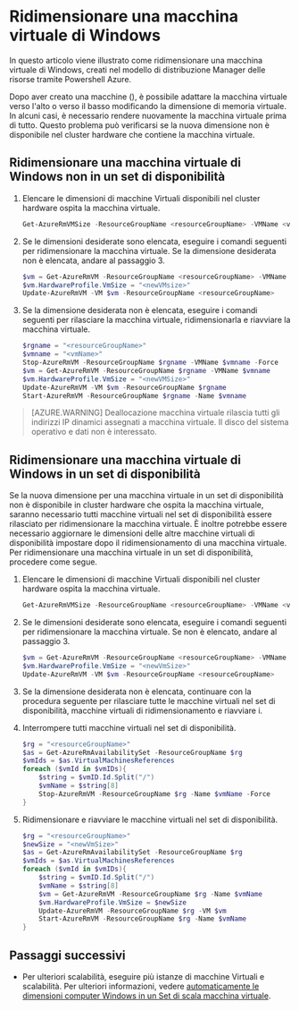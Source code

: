 <properties
    pageTitle="Ridimensionare una macchina virtuale di Windows | Microsoft Azure"
    description="Ridimensionare una macchina virtuale di Windows creata nel modello di distribuzione Manager delle risorse, tramite Powershell Azure."
    services="virtual-machines-windows"
    documentationCenter=""
    authors="Drewm3"
    manager="timlt"
    editor=""
    tags="azure-resource-manager"/>

<tags
    ms.service="virtual-machines-windows"
    ms.workload="na"
    ms.tgt_pltfrm="vm-windows"
    ms.devlang="na"
    ms.topic="article"
    ms.date="10/19/2016"
    ms.author="drewm"/>

    
# <a name="resize-a-windows-vm"></a>Ridimensionare una macchina virtuale di Windows

In questo articolo viene illustrato come ridimensionare una macchina virtuale di Windows, creati nel modello di distribuzione Manager delle risorse tramite Powershell Azure.

Dopo aver creato una macchine (), è possibile adattare la macchina virtuale verso l'alto o verso il basso modificando la dimensione di memoria virtuale. In alcuni casi, è necessario rendere nuovamente la macchina virtuale prima di tutto. Questo problema può verificarsi se la nuova dimensione non è disponibile nel cluster hardware che contiene la macchina virtuale.

## <a name="resize-a-windows-vm-not-in-an-availability-set"></a>Ridimensionare una macchina virtuale di Windows non in un set di disponibilità

1. Elencare le dimensioni di macchine Virtuali disponibili nel cluster hardware ospita la macchina virtuale. 

    ```powershell
    Get-AzureRmVMSize -ResourceGroupName <resourceGroupName> -VMName <vmName> 
    ```

2. Se le dimensioni desiderate sono elencata, eseguire i comandi seguenti per ridimensionare la macchina virtuale. Se la dimensione desiderata non è elencata, andare al passaggio 3.

    ```powershell
    $vm = Get-AzureRmVM -ResourceGroupName <resourceGroupName> -VMName <vmName>
    $vm.HardwareProfile.VmSize = "<newVMsize>"
    Update-AzureRmVM -VM $vm -ResourceGroupName <resourceGroupName>
    ```

3. Se la dimensione desiderata non è elencata, eseguire i comandi seguenti per rilasciare la macchina virtuale, ridimensionarla e riavviare la macchina virtuale.

    ```powershell
    $rgname = "<resourceGroupName>"
    $vmname = "<vmName>"
    Stop-AzureRmVM -ResourceGroupName $rgname -VMName $vmname -Force
    $vm = Get-AzureRmVM -ResourceGroupName $rgname -VMName $vmname
    $vm.HardwareProfile.VmSize = "<newVMSize>"
    Update-AzureRmVM -VM $vm -ResourceGroupName $rgname
    Start-AzureRmVM -ResourceGroupName $rgname -Name $vmname
    ```

> [AZURE.WARNING] Deallocazione macchina virtuale rilascia tutti gli indirizzi IP dinamici assegnati a macchina virtuale. Il disco del sistema operativo e dati non è interessato. 

## <a name="resize-a-windows-vm-in-an-availability-set"></a>Ridimensionare una macchina virtuale di Windows in un set di disponibilità

Se la nuova dimensione per una macchina virtuale in un set di disponibilità non è disponibile in cluster hardware che ospita la macchina virtuale, saranno necessario tutti macchine virtuali nel set di disponibilità essere rilasciato per ridimensionare la macchina virtuale. È inoltre potrebbe essere necessario aggiornare le dimensioni delle altre macchine virtuali di disponibilità impostare dopo il ridimensionamento di una macchina virtuale. Per ridimensionare una macchina virtuale in un set di disponibilità, procedere come segue.

1. Elencare le dimensioni di macchine Virtuali disponibili nel cluster hardware ospita la macchina virtuale.

    ```powershell
    Get-AzureRmVMSize -ResourceGroupName <resourceGroupName> -VMName <vmName>
    ```

2. Se le dimensioni desiderate sono elencata, eseguire i comandi seguenti per ridimensionare la macchina virtuale. Se non è elencato, andare al passaggio 3.

    ```powershell
    $vm = Get-AzureRmVM -ResourceGroupName <resourceGroupName> -VMName <vmName>
    $vm.HardwareProfile.VmSize = "<newVmSize>"
    Update-AzureRmVM -VM $vm -ResourceGroupName <resourceGroupName>
    ```

3. Se la dimensione desiderata non è elencata, continuare con la procedura seguente per rilasciare tutte le macchine virtuali nel set di disponibilità, macchine virtuali di ridimensionamento e riavviare i.

4.  Interrompere tutti macchine virtuali nel set di disponibilità.

    ```powershell
    $rg = "<resourceGroupName>"
    $as = Get-AzureRmAvailabilitySet -ResourceGroupName $rg
    $vmIds = $as.VirtualMachinesReferences
    foreach ($vmId in $vmIDs){
        $string = $vmID.Id.Split("/")
        $vmName = $string[8]
        Stop-AzureRmVM -ResourceGroupName $rg -Name $vmName -Force
    } 
    ```
              
5.  Ridimensionare e riavviare le macchine virtuali nel set di disponibilità.

    ```powershell
    $rg = "<resourceGroupName>"
    $newSize = "<newVmSize>"
    $as = Get-AzureRmAvailabilitySet -ResourceGroupName $rg
    $vmIds = $as.VirtualMachinesReferences
    foreach ($vmId in $vmIDs){
        $string = $vmID.Id.Split("/")
        $vmName = $string[8]
        $vm = Get-AzureRmVM -ResourceGroupName $rg -Name $vmName
        $vm.HardwareProfile.VmSize = $newSize
        Update-AzureRmVM -ResourceGroupName $rg -VM $vm
        Start-AzureRmVM -ResourceGroupName $rg -Name $vmName
    }
    ```

## <a name="next-steps"></a>Passaggi successivi

- Per ulteriori scalabilità, eseguire più istanze di macchine Virtuali e scalabilità. Per ulteriori informazioni, vedere [automaticamente le dimensioni computer Windows in un Set di scala macchina virtuale](../virtual-machine-scale-sets/virtual-machine-scale-sets-windows-autoscale.md).



